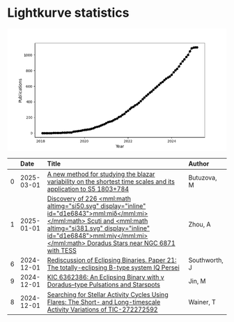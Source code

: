 
<h1>Lightkurve statistics</h1>
  
![publications](lightkurve-publications.png)  
  
|    | Date       | Title                                                                                                                                                                                                                                                                                                               | Author        |
|---:|:-----------|:--------------------------------------------------------------------------------------------------------------------------------------------------------------------------------------------------------------------------------------------------------------------------------------------------------------------|:--------------|
|  0 | 2025-03-01 | [A new method for studying the blazar variability on the shortest time scales and its application to S5 1803+784](https://ui.adsabs.harvard.edu/abs/2025JHEAp..45...19B/abstract)                                                                                                                                   | Butuzova, M   |
|  1 | 2025-01-01 | [Discovery of 226 <mml:math altimg="si50.svg" display="inline" id="d1e6843"><mml:mi>δ</mml:mi></mml:math> Scuti and <mml:math altimg="si381.svg" display="inline" id="d1e6848"><mml:mi>γ</mml:mi></mml:math> Doradus Stars near NGC 6871 with TESS](https://ui.adsabs.harvard.edu/abs/2025NewA..11402297Z/abstract) | Zhou, A       |
|  6 | 2024-12-01 | [Rediscussion of Eclipsing Binaries. Paper 21: The totally-eclipsing B-type system IQ Persei](https://ui.adsabs.harvard.edu/abs/2024Obs...144..278S/abstract)                                                                                                                                                       | Southworth, J |
|  9 | 2024-12-01 | [KIC 6362386: An Eclipsing Binary with γ Doradus–type Pulsations and Starspots](https://ui.adsabs.harvard.edu/abs/2024AJ....168..280J/abstract)                                                                                                                                                                     | Jin, M        |
|  8 | 2024-12-01 | [Searching for Stellar Activity Cycles Using Flares: The Short- and Long-timescale Activity Variations of TIC-272272592](https://ui.adsabs.harvard.edu/abs/2024AJ....168..232W/abstract)                                                                                                                            | Wainer, T     |

